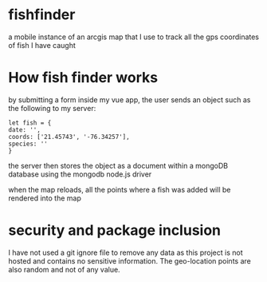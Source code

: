 

# fishfinder
a mobile instance of an arcgis map that I use to track all the gps coordinates of fish I have caught

# How fish finder works
by submitting a form inside my vue app, the user sends an object such as the following to my server:

```
let fish = {
date: '',
coords: ['21.45743', '-76.34257'],
species: ''
}
```

the server then stores the object as a document within a mongoDB database using the mongodb node.js driver

when the map reloads, all the points where a fish was added will be rendered into the map

# security and package inclusion
I have not used a git ignore file to remove any data as this project is not hosted and contains no sensitive information.
The geo-location points are also random and not of any value.
